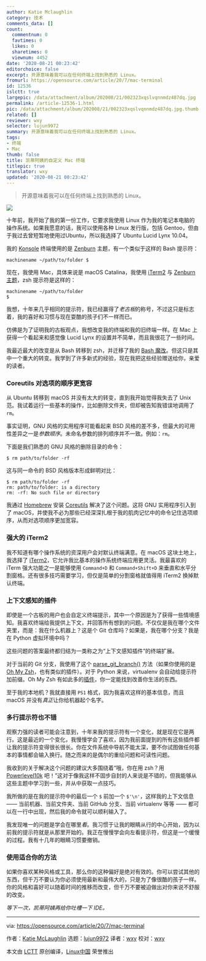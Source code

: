 ```yaml
---
author: Katie Mclaughlin
category: 技术
comments_data: []
count:
  commentnum: 0
  favtimes: 0
  likes: 0
  sharetimes: 0
  viewnum: 4452
date: '2020-08-21 00:23:42'
editorchoice: false
excerpt: 开源意味着我可以在任何终端上找到熟悉的 Linux。
fromurl: https://opensource.com/article/20/7/mac-terminal
id: 12536
islctt: true
largepic: /data/attachment/album/202008/21/002323xqslvqnnmdz487dq.jpg
permalink: /article-12536-1.html
pic: /data/attachment/album/202008/21/002323xqslvqnnmdz487dq.jpg.thumb.jpg
related: []
reviewer: wxy
selector: lujun9972
summary: 开源意味着我可以在任何终端上找到熟悉的 Linux。
tags:
- 终端
- Mac
thumb: false
title: 凯蒂阿姨的自定义 Mac 终端
titlepic: true
translator: wxy
updated: '2020-08-21 00:23:42'
---
```



> 
> 开源意味着我可以在任何终端上找到熟悉的 Linux。
> 
> 
> 


![](/data/attachment/album/202008/21/002323xqslvqnnmdz487dq.jpg)


十年前，我开始了我的第一份工作，它要求我使用 Linux 作为我的笔记本电脑的操作系统。如果我愿意的话，我可以使用各种 Linux 发行版，包括 Gentoo，但由于我过去曾短暂地使用过Ubuntu，所以我选择了 Ubuntu Lucid Lynx 10.04。


我的 [Konsole](https://konsole.kde.org/) 终端使用的是 [Zenburn](https://github.com/brson/zenburn-konsole) 主题，有一个类似于这样的 Bash 提示符：



```
machinename ~/path/to/folder $

```

现在，我使用 Mac，具体来说是 macOS Catalina，我使用 [iTerm2](https://www.iterm2.com/) 与 [Zenburn 主题](https://gist.github.com/fooforge/3373215)，zsh 提示符是这样的：



```
machinename ~/path/to/folder
$

```

我想，十年来几乎相同的提示符，我已经赢得了*老古板*的称号，不过这只是标志着，我的喜好和习惯与现在耍酷的孩子们不一样而已。


仿佛是为了证明我的古板观点，我想改变我的终端和我的旧终端一样。在 Mac 上获得一个看起来和感觉像 Lucid Lynx 的设置并不简单，而且我很花了一些时间。


我最近最大的改变是从 Bash 转移到 zsh，并迁移了我的 [Bash 魔改](https://opensource.com/article/20/1/bash-scripts-aliases)。但这只是其中一个重大的转变。我学到了许多新式的经验，现在我把这些经验赠送给你，亲爱的读者。


### Coreutils 对选项的顺序更宽容


从 Ubuntu 转移到 macOS 并没有太大的转变，直到我开始觉得我失去了 Unix 范。我试着运行一些基本的操作，比如删除文件夹，但却被告知我错误地调用了 `rm`。


事实证明，GNU 风格的实用程序可能看起来 BSD 风格的差不多，但最大的可用性差异之一是*参数顺序*。未命名参数的排列顺序并不一致。例如：`rm`。


下面是我们熟悉的 GNU 风格的删除目录的命令：



```
$ rm path/to/folder -rf

```

这与同一命令的 BSD 风格版本形成鲜明对比：



```
$ rm path/to/folder -rf
rm: path/to/folder: is a directory
rm: -rf: No such file or directory

```

我通过 [Homebrew](https://opensource.com/article/20/6/homebrew-mac) 安装 [Coreutils](https://formulae.brew.sh/formula/coreutils) 解决了这个问题。这将 GNU 实用程序引入到了 macOS，并使我不必为那些已经深深扎根于我的肌肉记忆中的命令记住选项顺序，从而对选项顺序更加宽容。


### 强大的 iTerm2


我不知道有哪个操作系统的资深用户会对默认终端满意。在 macOS 这块土地上，我选择了 [iTerm2](https://www.iterm2.com/)，它允许我比基本的操作系统终端应用更灵活。我最喜欢的 iTerm 强大功能之一是能够使用 `Command+D` 和 `Command+Shift+D` 来垂直和水平分割窗格。还有很多技巧需要学习，但仅是简单的分割窗格就值得用 iTerm2 换掉默认终端。


### 上下文感知的插件


即使是一个古板的用户也会自定义终端提示，其中一个原因是为了获得一些情境感知。我喜欢终端给我提供上下文，并回答所有想到的问题。不仅仅是我在哪个文件夹里，而是：我在什么机器上？这是个 Git 仓库吗？如果是，我在哪个分支？我是在 Python 虚拟环境中吗？


这些问题的答案最终都归结为一类称之为“上下文感知插件”的终端扩展。


对于当前的 Git 分支，我使用了这个 [parse\_git\_branch()](https://gist.github.com/kevinchappell/09ca3805a9531b818579) 方法（如果你使用的是 [Oh My Zsh](https://github.com/ohmyzsh/ohmyzsh/tree/master/plugins/git)，也有类似的插件）。对于 Python 来说，virtualenv 会自动给提示符加前缀。Oh My Zsh 有如此多的[插件](https://github.com/ohmyzsh/ohmyzsh/wiki/Plugins)，你一定能找到改善你生活的东西。


至于我的本地机？我就直接用 `PS1` 格式，因为我喜欢这样的基本信息，而且 macOS 并没有*真正*让你给机器起个名字。


### 多行提示符也不错


观察力强的读者可能会注意到，十年来我的提示符有一个变化，就是现在它是两行。这是最近的一个变化，我慢慢学会了喜欢，因为我前面提到的所有这些插件都让我的提示符变得很长很长。你在文件系统中导航不能太深，要不你试图做任何基本的事情都会输入换行。随之而来的是偶尔的重绘问题和可读性问题。


我收到的关于解决这个问题的建议大多围绕着“哦，你在用 zsh？用 [Powerlevel10k](https://github.com/romkatv/powerlevel10k) 吧！”这对于像我这样不固步自封的人来说是不错的，但我能够从这些主题中学习到一些，并从中获取一点技巧。


我所做的是在我的提示符中的最后一个 `$` 前加一个 `$'\n'`，这样我的上下文信息 —— 当前机器、当前文件夹、当前 GitHub 分支、当前 virtualenv 等等 —— 都可以在一行中出现，然后我的命令就可以顺利输入了。


我发现唯一的问题是学会在哪里*看*。我习惯于让我的眼睛从行的中心开始，因为以前我的提示符就是从那里开始的。我正在慢慢学会向左看提示符，但这是一个缓慢的过程。我有十几年的眼睛习惯要撤销。


### 使用适合你的方法


如果你喜欢某种风格或工具，那么你的这种偏好是绝对有效的。你可以尝试其他的东西，但千万不要认为你必须使用最新和最伟大的，只是为了像很酷的孩子一样。你的风格和喜好可以随着时间的推移而改变，但千万不要被迫做出对你来说不舒服的改变。


*等下一次，凯蒂阿姨再给你吐槽一下 IDE。*




---


via: <https://opensource.com/article/20/7/mac-terminal>


作者：[Katie McLaughlin](https://opensource.com/users/glasnt) 选题：[lujun9972](https://github.com/lujun9972) 译者：[wxy](https://github.com/wxy) 校对：[wxy](https://github.com/wxy)


本文由 [LCTT](https://github.com/LCTT/TranslateProject) 原创编译，[Linux中国](https://linux.cn/) 荣誉推出
